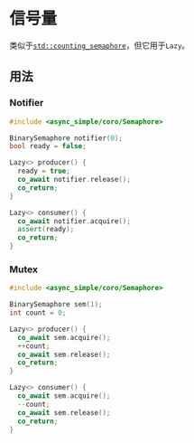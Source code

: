 # 信号量 
类似于[`std::counting_semaphore`](https://zh.cppreference.com/w/cpp/thread/counting_semaphore)，但它用于`Lazy`。

## 用法

### Notifier
```c++
#include <async_simple/coro/Semaphore>

BinarySemaphore notifier(0);
bool ready = false;

Lazy<> producer() {
  ready = true;
  co_await notifier.release();
  co_return;
}

Lazy<> consumer() {
  co_await notifier.acquire();
  assert(ready);
  co_return;
}
```

### Mutex
```c++
#include <async_simple/coro/Semaphore>

BinarySemaphore sem(1);
int count = 0;

Lazy<> producer() {
  co_await sem.acquire();
  ++count;
  co_await sem.release();
  co_return;
}

Lazy<> consumer() {
  co_await sem.acquire();
  --count;
  co_await sem.release();
  co_return;
}
```
